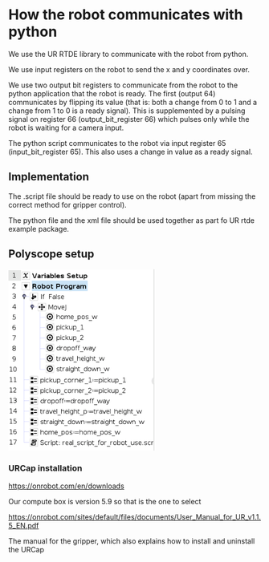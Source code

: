 # How the robot communicates with python

We use the UR RTDE library to communicate with the robot from python.

We use input registers on the robot to send the x and y coordinates over. 

We use two output bit registers to communicate from the robot to the python application that the robot is ready.
The first (output 64) communicates by flipping its value (that is: both a change from 0 to 1 and a change from 1 to 0 is a ready signal).
This is supplemented by a pulsing signal on register 66 (output_bit_register 66) 
which pulses only while the robot is waiting for a camera input.

The python script communicates to the robot via input register 65 (input_bit_register 65). 
This also uses a change in value as a ready signal.

## Implementation
The .script file should be ready to use on the robot (apart from missing the correct method for gripper control).

The python file and the xml file should be used together as part fo UR rtde example package.

## Polyscope setup
![img.png](../md_pictures/img.png)

### URCap installation
https://onrobot.com/en/downloads

Our compute box is version 5.9 so that is the one to select

https://onrobot.com/sites/default/files/documents/User_Manual_for_UR_v1.1.5_EN.pdf

The manual for the gripper, which also explains how to install and uninstall the URCap

